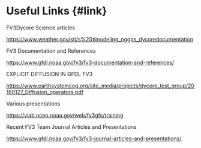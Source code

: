 Useful Links {#link}
===========

FV3Dycore Science articles    
    
https://www.weather.gov/sti/s%20timodeling_nggps_dycoredocumentation

FV3 Documentation and References

https://www.gfdl.noaa.gov/fv3/fv3-documentation-and-references/

EXPLICIT DIFFUSION IN GFDL FV3

https://www.earthsystemcog.org/site_media/projects/dycore_test_group/20160127_Diffusion_operators.pdf


Various presentations

 https://vlab.ncep.noaa.gov/web/fv3gfs/training

Recent FV3 Team Journal Articles and Presentations

https://www.gfdl.noaa.gov/fv3/fv3-journal-articles-and-presentations/


